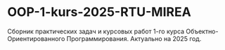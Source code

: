 # OOP-1-kurs-2025-RTU-MIREA
Сборник практических задач и курсовых работ 1-го курса Объектно-Ориентированного Программирования. Актуально на 2025 год.
